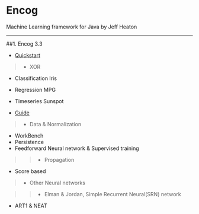 # Encog
Machine Learning framework for Java by Jeff Heaton
<hr/>

##1. Encog 3.3

* [Quickstart](https://s3.amazonaws.com/heatonresearch-books/free/encog-3_3-quickstart.pdf)

>* XOR
* Classification Iris
* Regression MPG
* Timeseries Sunspot

* [Guide](https://s3.amazonaws.com/heatonresearch-books/free/Encog3Java-User.pdf)

>* Data & Normalization
* WorkBench
* Persistence
* Feedforward Neural network & Supervised training

>>* Propagation
* Score based

>* Other Neural networks

>>* Elman & Jordan, Simple Recurrent Neural(SRN) network
* ART1 & NEAT
